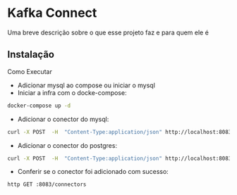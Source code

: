 
# Kafka Connect

Uma breve descrição sobre o que esse projeto faz e para quem ele é


## Instalação

Como Executar

- Adicionar mysql ao compose ou iniciar o mysql
 - Iniciar a infra com o docke-compose:
 ```bash
docker-compose up -d
```
- Adicionar o conector do mysql:
```bash
curl -X POST  -H  "Content-Type:application/json" http://localhost:8083/connectors -d @mysql.json
```


- Adicionar o conector do postgres:
```bash
curl -X POST  -H  "Content-Type:application/json" http://localhost:8083/connectors -d @postgres.json
```

- Conferir se o conector foi adicionado com sucesso:
```bash
http GET :8083/connectors
```
    